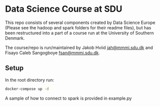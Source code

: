 # Data Science Course at SDU

This repo consists of several components created by Data Science Europe (Please see the hadoop and spark folders for their readme files), but has been restructured into a part of a course run at the University of Southern Denmark.

The course/repo is run/maintained by Jakob Hviid <jah@mmmi.sdu.dk> and Fisayo Caleb Sangogboye <fsan@mmmi.sdu.dk>.

## Setup

In the root directory run:

```bash
docker-compose up -d
```

A sample of how to connect to spark is provided in example.py